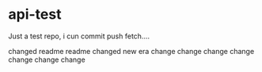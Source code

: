 api-test
========

Just a test repo, i cun commit push fetch....

changed readme
readme changed
new era
change
change
change
change
change
change
change
